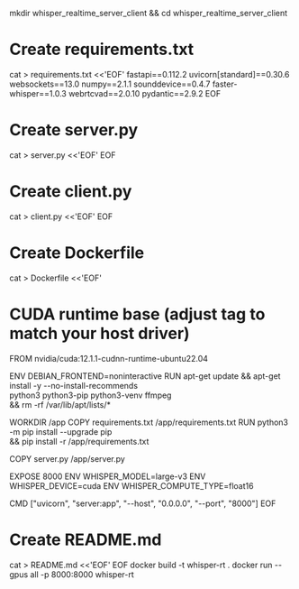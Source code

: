 mkdir whisper_realtime_server_client && cd whisper_realtime_server_client

# Create requirements.txt
cat > requirements.txt <<'EOF'
fastapi==0.112.2
uvicorn[standard]==0.30.6
websockets==13.0
numpy==2.1.1
sounddevice==0.4.7
faster-whisper==1.0.3
webrtcvad==2.0.10
pydantic==2.9.2
EOF

# Create server.py
cat > server.py <<'EOF'
<PASTE SERVER CODE FROM ABOVE HERE>
EOF

# Create client.py
cat > client.py <<'EOF'
<PASTE CLIENT CODE FROM ABOVE HERE>
EOF

# Create Dockerfile
cat > Dockerfile <<'EOF'
# CUDA runtime base (adjust tag to match your host driver)
FROM nvidia/cuda:12.1.1-cudnn-runtime-ubuntu22.04

ENV DEBIAN_FRONTEND=noninteractive
RUN apt-get update && apt-get install -y --no-install-recommends \
    python3 python3-pip python3-venv ffmpeg \
    && rm -rf /var/lib/apt/lists/*

WORKDIR /app
COPY requirements.txt /app/requirements.txt
RUN python3 -m pip install --upgrade pip \
    && pip install -r /app/requirements.txt

COPY server.py /app/server.py

EXPOSE 8000
ENV WHISPER_MODEL=large-v3
ENV WHISPER_DEVICE=cuda
ENV WHISPER_COMPUTE_TYPE=float16

CMD ["uvicorn", "server:app", "--host", "0.0.0.0", "--port", "8000"]
EOF

# Create README.md
cat > README.md <<'EOF'
<PASTE README CONTENT FROM ABOVE HERE>
EOF
docker build -t whisper-rt .
docker run --gpus all -p 8000:8000 whisper-rt
